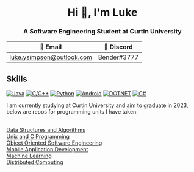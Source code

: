 <h1 align="center">Hi 👋, I'm Luke</h1>
<h3 align="center">A Software Engineering Student at Curtin University</h3>

  📧 Email | 💬 Discord
  ---                         | ---
  luke.ysimpson@outlook.com | Bender#3777


## Skills
[![Java](https://img.shields.io/badge/Java-%23FFFFFF.svg?style=flat&logo=gitea&logoColor=%23ED8B00)](https://github.com) [![C/C++](https://img.shields.io/badge/C/C++-%23FFFFFF.svg?style=flat&logo=c%2B%2B&logoColor=%2300599C)](https://github.com) [![Python](https://img.shields.io/badge/Python-%23FFFFFF?style=flat&logo=python&logoColor=3670A0)](https://github.com) [![Android](https://img.shields.io/badge/Android-%23FFFFFF?style=flat&logo=android)](https://github.com)
[![DOTNET](https://img.shields.io/badge/.NET-%23FFFFFF.svg?style=flat&logo=dotnet&logoColor=4900FF)](https://github.com) [![C#](https://img.shields.io/badge/C%23-%23FFFFFF.svg?style=flat&logo=c-sharp&logoColor=00D65E)](https://github.com)

I am currently studying at Curtin University and aim to graduate in 2023, below are repos for programming units I have taken:

<br>

<a href="https://github.com/LukeSimmo/DSA" target = "_blank" rel="noopener noreferrer">
Data Structures and Algorithms </a>

<br>

<a href="https://github.com/LukeSimmo/UCP" target = "_blank" rel="noopener noreferrer">
Unix and C Programming </a>

<br>

<a href="https://github.com/LukeSimmo/OOSE" target = "_blank" rel="noopener noreferrer">
Object Oriented Software Engineering </a>

<br>

<a href="https://github.com/LukeSimmo/MAD" target = "_blank" rel="noopener noreferrer">
Mobile Application Development </a>

<br>

<a href="https://github.com/LukeSimmo/ML" target = "_blank" rel="noopener noreferrer">
Machine Learning </a>

<br>

<a href="https://github.com/LukeSimmo/DC" target = "_blank" rel="noopener noreferrer">
Distributed Computing </a>
